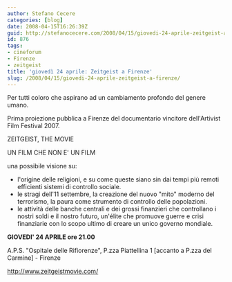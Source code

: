 ```yaml
---
author: Stefano Cecere
categories: [blog]
date: 2008-04-15T16:26:39Z
guid: http://stefanocecere.com/2008/04/15/giovedi-24-aprile-zeitgeist-a-firenze/
id: 876
tags:
- cineforum
- Firenze
- zeitgeist
title: 'giovedì 24 aprile: Zeitgeist a Firenze'
slug: /2008/04/15/giovedi-24-aprile-zeitgeist-a-firenze/
---
```


Per tutti coloro che aspirano ad un cambiamento profondo del genere umano.
  
Prima proiezione pubblica a Firenze del documentario vincitore dell'Artivist Film Festival 2007.

ZEITGEIST, THE MOVIE
  
UN FILM CHE NON E' UN FILM
  
una possibile visione su:

- l'origine delle religioni, e su come queste siano sin dai tempi più remoti efficienti sistemi di controllo sociale.
- le stragi dell'11 settembre, la creazione del nuovo "mito" moderno del terrorismo, la paura come strumento di controllo delle popolazioni.
- le attività delle banche centrali e dei grossi finanzieri che controllano i nostri soldi e il nostro futuro, un'élite che promuove guerre e crisi finanziarie con lo scopo ultimo di creare un unico governo mondiale.

**GIOVEDI' 24 APRILE ore 21.00**
  
A.P.S. "Ospitale delle Rifiorenze", P.zza Piattellina 1 [accanto a P.zza del Carmine] - Firenze
  
<http://www.zeitgeistmovie.com/>